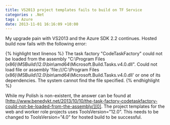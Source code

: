 ```yaml
---
title: VS2013 project templates fails to build on TF Service
categories : .Net
tags : Azure
date: 2013-11-01 16:16:09 +10:00
---
```


My upgrade pain with VS2013 and the Azure SDK 2.2 continues. Hosted build now fails with the following error:

{% highlight text linenos %}
The task factory "CodeTaskFactory" could not be loaded from the assembly "C:\Program Files (x86)\MSBuild\12.0\bin\amd64\Microsoft.Build.Tasks.v4.0.dll". Could not load file or assembly 'file:///C:\Program Files (x86)\MSBuild\12.0\bin\amd64\Microsoft.Build.Tasks.v4.0.dll' or one of its dependencies. The system cannot find the file specified.
{% endhighlight %}

While my Polish is non-existent, the answer can be found at [http://www.benedykt.net/2013/10/10/the-task-factory-codetaskfactory-could-not-be-loaded-from-the-assembly/][0]. The project templates for the web and worker role projects uses ToolsVersion=”12.0”. This needs to be changed to ToolsVersion=”4.0” for hosted build to be successful.

[0]: http://www.benedykt.net/2013/10/10/the-task-factory-codetaskfactory-could-not-be-loaded-from-the-assembly/
